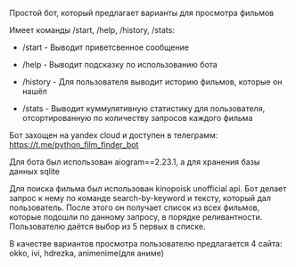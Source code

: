 Простой бот, который предлагает варианты для просмотра фильмов

Имеет команды /start, /help, /history, /stats:

- /start - Выводит приветсвенное сообщение

- /help - Выводит подсказку по использованию бота

- /history - Для пользователя выводит историю фильмов, которые он нашёл

- /stats - Выводит куммулятивную статистику для пользователя, отсортированную по количеству запросов каждого фильма

Бот захощен на yandex cloud и доступен в телеграмм: https://t.me/python_film_finder_bot

Для бота был использован aiogram==2.23.1, а для хранения базы данных sqlite

Для поиска фильма был использован kinopoisk unofficial api. Бот делает запрос к нему по команде search-by-keyword и тексту, который дал пользователь. После этого он получает список из всех фильмов, которые подошли по данному запросу, в порядке реливантности. Пользователю даётся выбор из 5 первых в списке.

В качестве вариантов просмотра пользователю предлагается 4 сайта: okko, ivi, hdrezka, animenime(для аниме)
